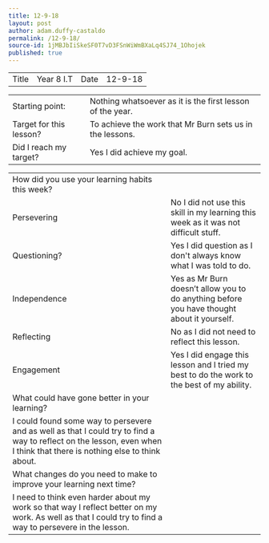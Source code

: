 ```yaml
---
title: 12-9-18
layout: post
author: adam.duffy-castaldo
permalink: /12-9-18/
source-id: 1jMBJbIiSkeSF0T7vD3FSnWiWmBXaLq4SJ74_1Ohojek
published: true
---
```

<table>
  <tr>
    <td>Title</td>
    <td>Year 8 I.T</td>
    <td>Date</td>
    <td>12-9-18</td>
  </tr>
</table>


<table>
  <tr>
    <td>Starting point:</td>
    <td>Nothing whatsoever as it is the first lesson of the year.</td>
  </tr>
  <tr>
    <td>Target for this lesson?</td>
    <td>To achieve the work that Mr Burn sets us in the lessons.</td>
  </tr>
  <tr>
    <td>Did I reach my target? </td>
    <td>Yes I did achieve my goal.</td>
  </tr>
</table>


<table>
  <tr>
    <td>How did you use your learning habits this week?</td>
    <td></td>
  </tr>
  <tr>
    <td>Persevering</td>
    <td>No I did not use this skill in my learning this week as it was not difficult stuff.</td>
  </tr>
  <tr>
    <td>Questioning?</td>
    <td>Yes I did question as I don't always know what I was told to do.</td>
  </tr>
  <tr>
    <td>Independence</td>
    <td>Yes as Mr Burn doesn’t allow you to do anything before you have thought about it yourself.</td>
  </tr>
  <tr>
    <td>Reflecting</td>
    <td>No as I did not need to reflect this lesson.</td>
  </tr>
  <tr>
    <td>Engagement</td>
    <td>Yes I did engage this lesson and I tried my best to do the work to the best of my ability. </td>
  </tr>
  <tr>
    <td>What could have gone better in your learning?</td>
    <td></td>
  </tr>
  <tr>
    <td>I could found some way to persevere and as well as that I could try to find a way to reflect on the lesson, even when I think that there is nothing else to think about.</td>
    <td></td>
  </tr>
  <tr>
    <td>What changes do you need to make to improve your learning next time?</td>
    <td></td>
  </tr>
  <tr>
    <td>I need to think even harder about my work so that way I reflect better on my work. As well as that I could try to find a way to persevere in the lesson.</td>
    <td></td>
  </tr>
</table>


